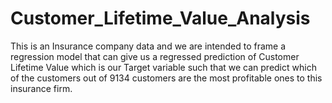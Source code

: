 # Customer_Lifetime_Value_Analysis
This is an Insurance company data and we are intended to frame a regression model that can give us a regressed prediction of Customer Lifetime Value which is our Target variable such that we can predict which of the customers out of 9134 customers are the most profitable ones to this insurance firm.
